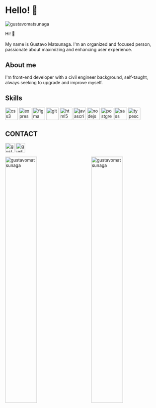 # Hello! :space_invader:

<p align="left"> <img src="https://komarev.com/ghpvc/?username=gustavomatsunaga" alt="gustavomatsunaga" /> </p>

Hi! :speech_balloon: </br></br>  My name is Gustavo Matsunaga. I'm an organized and focused person, passionate about maximizing and enhancing user experience.

## About me 
I'm front-end developer with a civil engineer background, self-taught, always seeking to upgrade  and improve myself. 

## Skills 
<p align="left"><img src="https://devicons.github.io/devicon/devicon.git/icons/css3/css3-original-wordmark.svg" alt="css3" width="40" height="40"/> <img src="https://devicons.github.io/devicon/devicon.git/icons/express/express-original-wordmark.svg" alt="express" width="40" height="40"/> <img src="https://www.vectorlogo.zone/logos/figma/figma-icon.svg" alt="figma" width="40" height="40"/> <img src="https://www.vectorlogo.zone/logos/git-scm/git-scm-icon.svg" alt="git" width="40" height="40"/> <img src="https://devicons.github.io/devicon/devicon.git/icons/html5/html5-original-wordmark.svg" alt="html5" width="40" height="40"/> <img src="https://devicons.github.io/devicon/devicon.git/icons/javascript/javascript-original.svg" alt="javascript" width="40" height="40"/> <img src="https://devicons.github.io/devicon/devicon.git/icons/nodejs/nodejs-original-wordmark.svg" alt="nodejs" width="40" height="40"/> <img src="https://devicons.github.io/devicon/devicon.git/icons/postgresql/postgresql-original-wordmark.svg" alt="postgresql" width="40" height="40"/> <img src="https://devicons.github.io/devicon/devicon.git/icons/sass/sass-original.svg" alt="sass" width="40" height="40"/> <img src="https://devicons.github.io/devicon/devicon.git/icons/typescript/typescript-original.svg" alt="typescript" width="40" height="40"/></p>


## CONTACT 
<p align="left" margin-right="30px">
<a href="https://linkedin.com/in/gustavo-matsunaga-0628461a3/" target="blank"><img align="center" src="https://cdn.jsdelivr.net/npm/simple-icons@3.0.1/icons/linkedin.svg" alt="gustavo-matsunaga-0628461a3/" height="30" width="30" /></a>
<a href="https://fb.com/gustavo.m.matsunaga" target="blank"><img align="center" src="https://cdn.jsdelivr.net/npm/simple-icons@3.0.1/icons/facebook.svg" alt="gustavo.m.matsunaga" height="30" width="30" /></a>
</p>

<div display="block">
<p><img align="right" width="45%" src="https://github-readme-stats.vercel.app/api/top-langs/?username=gustavomatsunaga&layout=compact&hide=html" alt="gustavomatsunaga" /></p>

<p>&nbsp;<img align="left" width="45%" src="https://github-readme-stats.vercel.app/api?username=gustavomatsunaga&show_icons=true" alt="gustavomatsunaga" /></p>
</div>







